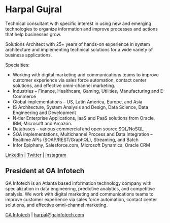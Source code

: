 # Harpal Gujral

Technical consultant with specific interest in using new and emerging technologies to organize information and improve processes and actions that help businesses grow.

Solutions Architect with 25+ years of hands-on experience in system architecture and implementing technical solutions for a wide variety of business applications.

Specialties: 
- Working with digital marketing and communications teams to improve customer experience via sales force automation, contact center solutions, and effective omni-channel marketing.
- Industries – Finance, Healthcare, Gaming, Utilities, Manufacturing and E-Commerce
- Global implementations – US, Latin America, Europe, and Asia
- IS Architecture, System Analysis and Design, Data Science, Data Engineering and Development
- N-tier Enterprise Applications, IaaS and PaaS solutions from Oracle, IBM, Microsoft and Amazon.
- Databases – various commercial and open source SQL/NoSQL
- SOA implementations, Multichannel Process and Data Integration – Realtime APIs (SOAP/REST/GraphQL), Streaming, and Batch
- Infor Epiphany, Salesforce.com, Microsoft Dynamics, Oracle CRM

[LinkedIn](https://www.linkedin.com/in/harpalgujral/) | [Twitter](https://twitter.com/HarpalGujral) | [Instagram](https://www.instagram.com/hgujral/)

## President at GA Infotech
GA Infotech is an Atlanta based information technology company with specialization in data engineering, predictive analytics, and competitive analysis. We work with digital marketing and communications teams to improve customer experience via sales force automation, contact center solutions, and effective omni-channel marketing.

[GA Infotech](https://www.gainfotech.com) | <harpal@gainfotech.com>

